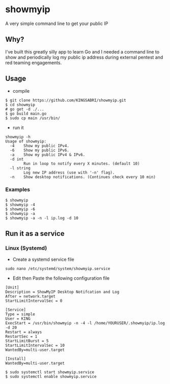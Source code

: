 # showmyip
A very simple command line to get your public IP 

## Why?
I've built this greatly silly app to learn Go and I needed a command line to show and periodically log my public ip address during external pentest and red teaming engagements.

## Usage

- compile
```
$ git clone https://github.com/KINGSABRI/showmyip.git
$ cd showmyip
# go get -d ./...
$ go build main.go
$ sudo cp main /usr/bin/
```

- run it
```
showmyip -h
Usage of showmyip:
  -4    Show my public IPv4.
  -6    Show my public IPv6.
  -a    Show my public IPv4 & IPv6.
  -d int
        Run in loop to notify every X minutes. (default 10)
  -l string
        Log new IP address (use with '-n' flag).
  -n    Show desktop notifications. (Continues check every 10 min)
```

### Examples 
```
$ showmyip
$ showmyip -4 
$ showmyip -6 
$ showmyip -a
$ showmyip -a -n -l ip.log -d 10
```

## Run it as a service

### Linux (Systemd)

- Create a systemd service file

```
sudo nano /etc/systemd/system/showmyip.service
```

- Edit then Paste the following configuration file
```
[Unit]
Description = ShowMyIP Desktop Notifcation and Log
After = network.target
StartLimitIntervalSec = 0

[Service]
Type = simple
User = KING
ExecStart = /usr/bin/showmyip -n -4 -l /home/YOURUSER/.showmyip/ip.log -d 20
Restart = always
RestartSec = 1
StartLimitBurst = 5
StartLimitIntervalSec = 10
WantedBy=multi-user.target

[Install]
WantedBy=multi-user.target
```

```
$ sudo systemctl start showmyip.service
$ sudo systemctl enable showmyip.service
```
